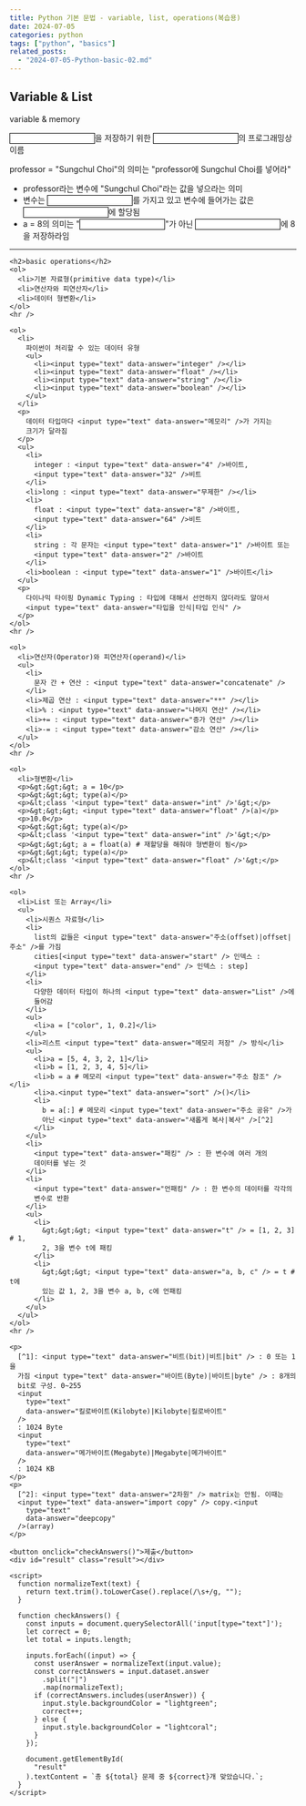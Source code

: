 ```yaml
---
title: Python 기본 문법 - variable, list, operations(복습용)
date: 2024-07-05
categories: python
tags: ["python", "basics"]
related_posts:
  - "2024-07-05-Python-basic-02.md"
---
```


<html lang="ko">
  <head>
    <meta charset="UTF-8" />
    <meta name="viewport" content="width=device-width, initial-scale=1.0" />
    <title>파이썬 기초 문법 2</title>
<style>
      input[type="text"] {
        width: 150px;
        border: 1px solid black;
      }
      .result {
        margin-top: 20px;
      }
    </style>
  </head>
  <body>
    <h2>Variable & List</h2>
    <p>variable & memory</p>
    <p>
      <input type="text" data-answer="데이터(값)" />을 저장하기 위한
      <input type="text" data-answer="메모리 공간" />의 프로그래밍상 이름
    </p>
    <p>
      professor = "Sungchul Choi"의 의미는 "professor에 Sungchul Choi를 넣어라"
    </p>
    <ul>
      <li>
        professor라는 변수에 "Sungchul Choi"라는 값을 넣으라는 의미
      </li>
      <li>
        변수는 <input type="text" data-answer="메모리 주소" />를 가지고 있고
        변수에 들어가는 값은 <input type="text" data-answer="메모리 주소" />에
        할당됨
      </li>
      <li>
        a = 8의 의미는 "<input type="text" data-answer="a는 8이다" />"가 아닌
        <input type="text" data-answer="a라는 이름을 가진 메모리 주소" />에 8을
        저장하라임
      </li>
    </ul>
    <hr />

    <h2>basic operations</h2>
    <ol>
      <li>기본 자료형(primitive data type)</li>
      <li>연산자와 피연산자</li>
      <li>데이터 형변환</li>
    </ol>
    <hr />

    <ol>
      <li>
        파이썬이 처리할 수 있는 데이터 유형
        <ul>
          <li><input type="text" data-answer="integer" /></li>
          <li><input type="text" data-answer="float" /></li>
          <li><input type="text" data-answer="string" /></li>
          <li><input type="text" data-answer="boolean" /></li>
        </ul>
      </li>
      <p>
        데이터 타입마다 <input type="text" data-answer="메모리" />가 가지는
        크기가 달라짐
      </p>
      <ul>
        <li>
          integer : <input type="text" data-answer="4" />바이트,
          <input type="text" data-answer="32" />비트
        </li>
        <li>long : <input type="text" data-answer="무제한" /></li>
        <li>
          float : <input type="text" data-answer="8" />바이트,
          <input type="text" data-answer="64" />비트
        </li>
        <li>
          string : 각 문자는 <input type="text" data-answer="1" />바이트 또는
          <input type="text" data-answer="2" />바이트
        </li>
        <li>boolean : <input type="text" data-answer="1" />바이트</li>
      </ul>
      <p>
        다이나믹 타이핑 Dynamic Typing : 타입에 대해서 선언하지 않더라도 알아서
        <input type="text" data-answer="타입을 인식|타입 인식" />
      </p>
    </ol>
    <hr />

    <ol>
      <li>연산자(Operator)와 피연산자(operand)</li>
      <ul>
        <li>
          문자 간 + 연산 : <input type="text" data-answer="concatenate" />
        </li>
        <li>제곱 연산 : <input type="text" data-answer="**" /></li>
        <li>% : <input type="text" data-answer="나머지 연산" /></li>
        <li>+= : <input type="text" data-answer="증가 연산" /></li>
        <li>-= : <input type="text" data-answer="감소 연산" /></li>
      </ul>
    </ol>
    <hr />

    <ol>
      <li>형변환</li>
      <p>&gt;&gt;&gt; a = 10</p>
      <p>&gt;&gt;&gt; type(a)</p>
      <p>&lt;class '<input type="text" data-answer="int" />'&gt;</p>
      <p>&gt;&gt;&gt; <input type="text" data-answer="float" />(a)</p>
      <p>10.0</p>
      <p>&gt;&gt;&gt; type(a)</p>
      <p>&lt;class '<input type="text" data-answer="int" />'&gt;</p>
      <p>&gt;&gt;&gt; a = float(a) # 재할당을 해줘야 형변환이 됨</p>
      <p>&gt;&gt;&gt; type(a)</p>
      <p>&lt;class '<input type="text" data-answer="float" />'&gt;</p>
    </ol>
    <hr />

    <ol>
      <li>List 또는 Array</li>
      <ul>
        <li>시퀀스 자료형</li>
        <li>
          list의 값들은 <input type="text" data-answer="주소(offset)|offset|주소" />를 가짐
          cities[<input type="text" data-answer="start" /> 인덱스 :
          <input type="text" data-answer="end" /> 인덱스 : step]
        </li>
        <li>
          다양한 데이터 타입이 하나의 <input type="text" data-answer="List" />에
          들어감
        </li>
        <ul>
          <li>a = ["color", 1, 0.2]</li>
        </ul>
        <li>리스트 <input type="text" data-answer="메모리 저장" /> 방식</li>
        <ul>
          <li>a = [5, 4, 3, 2, 1]</li>
          <li>b = [1, 2, 3, 4, 5]</li>
          <li>b = a # 메모리 <input type="text" data-answer="주소 참조" /></li>
          <li>a.<input type="text" data-answer="sort" />()</li>
          <li>
            b = a[:] # 메모리 <input type="text" data-answer="주소 공유" />가
            아닌 <input type="text" data-answer="새롭게 복사|복사" />[^2]
          </li>
        </ul>
        <li>
          <input type="text" data-answer="패킹" /> : 한 변수에 여러 개의
          데이터를 넣는 것
        </li>
        <li>
          <input type="text" data-answer="언패킹" /> : 한 변수의 데이터를 각각의
          변수로 반환
        </li>
        <ul>
          <li>
            &gt;&gt;&gt; <input type="text" data-answer="t" /> = [1, 2, 3] # 1,
            2, 3을 변수 t에 패킹
          </li>
          <li>
            &gt;&gt;&gt; <input type="text" data-answer="a, b, c" /> = t # t에
            있는 값 1, 2, 3을 변수 a, b, c에 언패킹
          </li>
        </ul>
      </ul>
    </ol>
    <hr />

    <p>
      [^1]: <input type="text" data-answer="비트(bit)|비트|bit" /> : 0 또는 1을
      가짐 <input type="text" data-answer="바이트(Byte)|바이트|byte" /> : 8개의
      bit로 구성. 0~255
      <input
        type="text"
        data-answer="킬로바이트(Kilobyte)|Kilobyte|킬로바이트"
      />
      : 1024 Byte
      <input
        type="text"
        data-answer="메가바이트(Megabyte)|Megabyte|메가바이트"
      />
      : 1024 KB
    </p>
    <p>
      [^2]: <input type="text" data-answer="2차원" /> matrix는 안됨. 이때는
      <input type="text" data-answer="import copy" /> copy.<input
        type="text"
        data-answer="deepcopy"
      />(array)
    </p>

    <button onclick="checkAnswers()">제출</button>
    <div id="result" class="result"></div>

    <script>
      function normalizeText(text) {
        return text.trim().toLowerCase().replace(/\s+/g, "");
      }

      function checkAnswers() {
        const inputs = document.querySelectorAll('input[type="text"]');
        let correct = 0;
        let total = inputs.length;

        inputs.forEach((input) => {
          const userAnswer = normalizeText(input.value);
          const correctAnswers = input.dataset.answer
            .split("|")
            .map(normalizeText);
          if (correctAnswers.includes(userAnswer)) {
            input.style.backgroundColor = "lightgreen";
            correct++;
          } else {
            input.style.backgroundColor = "lightcoral";
          }
        });

        document.getElementById(
          "result"
        ).textContent = `총 ${total} 문제 중 ${correct}개 맞았습니다.`;
      }
    </script>
  </body>
</html>

